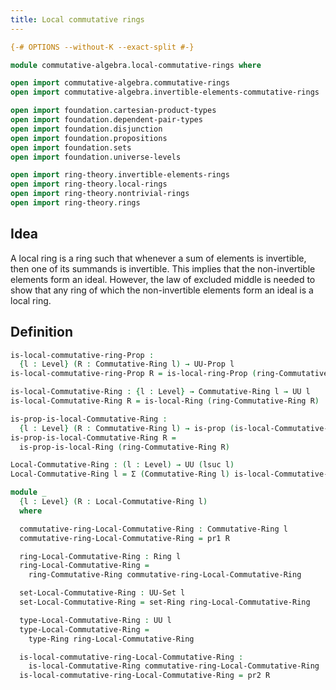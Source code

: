 ```yaml
---
title: Local commutative rings
---
```


```agda
{-# OPTIONS --without-K --exact-split #-}

module commutative-algebra.local-commutative-rings where

open import commutative-algebra.commutative-rings
open import commutative-algebra.invertible-elements-commutative-rings

open import foundation.cartesian-product-types
open import foundation.dependent-pair-types
open import foundation.disjunction
open import foundation.propositions
open import foundation.sets
open import foundation.universe-levels

open import ring-theory.invertible-elements-rings
open import ring-theory.local-rings
open import ring-theory.nontrivial-rings
open import ring-theory.rings
```

## Idea

A local ring is a ring such that whenever a sum of elements is invertible, then one of its summands is invertible. This implies that the non-invertible elements form an ideal. However, the law of excluded middle is needed to show that any ring of which the non-invertible elements form an ideal is a local ring.

## Definition

```agda
is-local-commutative-ring-Prop :
  {l : Level} (R : Commutative-Ring l) → UU-Prop l
is-local-commutative-ring-Prop R = is-local-ring-Prop (ring-Commutative-Ring R)

is-local-Commutative-Ring : {l : Level} → Commutative-Ring l → UU l
is-local-Commutative-Ring R = is-local-Ring (ring-Commutative-Ring R)

is-prop-is-local-Commutative-Ring :
  {l : Level} (R : Commutative-Ring l) → is-prop (is-local-Commutative-Ring R)
is-prop-is-local-Commutative-Ring R =
  is-prop-is-local-Ring (ring-Commutative-Ring R)

Local-Commutative-Ring : (l : Level) → UU (lsuc l)
Local-Commutative-Ring l = Σ (Commutative-Ring l) is-local-Commutative-Ring

module _
  {l : Level} (R : Local-Commutative-Ring l)
  where

  commutative-ring-Local-Commutative-Ring : Commutative-Ring l
  commutative-ring-Local-Commutative-Ring = pr1 R

  ring-Local-Commutative-Ring : Ring l
  ring-Local-Commutative-Ring =
    ring-Commutative-Ring commutative-ring-Local-Commutative-Ring

  set-Local-Commutative-Ring : UU-Set l
  set-Local-Commutative-Ring = set-Ring ring-Local-Commutative-Ring

  type-Local-Commutative-Ring : UU l
  type-Local-Commutative-Ring =
    type-Ring ring-Local-Commutative-Ring

  is-local-commutative-ring-Local-Commutative-Ring :
    is-local-Commutative-Ring commutative-ring-Local-Commutative-Ring
  is-local-commutative-ring-Local-Commutative-Ring = pr2 R
```

